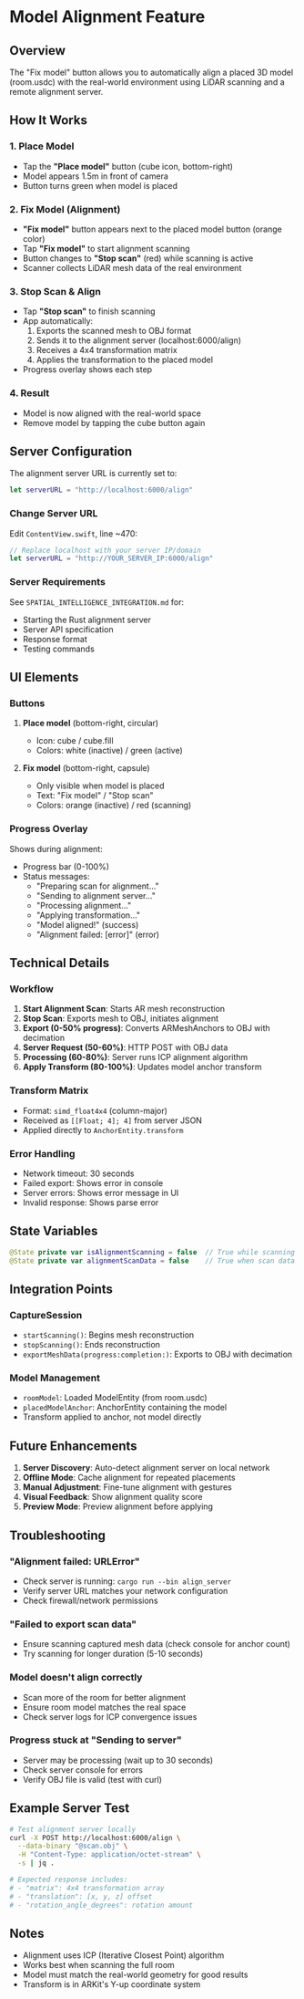 # Model Alignment Feature

## Overview

The "Fix model" button allows you to automatically align a placed 3D model (room.usdc) with the real-world environment using LiDAR scanning and a remote alignment server.

## How It Works

### 1. Place Model
- Tap the **"Place model"** button (cube icon, bottom-right)
- Model appears 1.5m in front of camera
- Button turns green when model is placed

### 2. Fix Model (Alignment)
- **"Fix model"** button appears next to the placed model button (orange color)
- Tap **"Fix model"** to start alignment scanning
- Button changes to **"Stop scan"** (red) while scanning is active
- Scanner collects LiDAR mesh data of the real environment

### 3. Stop Scan & Align
- Tap **"Stop scan"** to finish scanning
- App automatically:
  1. Exports the scanned mesh to OBJ format
  2. Sends it to the alignment server (localhost:6000/align)
  3. Receives a 4x4 transformation matrix
  4. Applies the transformation to the placed model
- Progress overlay shows each step

### 4. Result
- Model is now aligned with the real-world space
- Remove model by tapping the cube button again

## Server Configuration

The alignment server URL is currently set to:
```swift
let serverURL = "http://localhost:6000/align"
```

### Change Server URL

Edit `ContentView.swift`, line ~470:
```swift
// Replace localhost with your server IP/domain
let serverURL = "http://YOUR_SERVER_IP:6000/align"
```

### Server Requirements

See `SPATIAL_INTELLIGENCE_INTEGRATION.md` for:
- Starting the Rust alignment server
- Server API specification
- Response format
- Testing commands

## UI Elements

### Buttons
1. **Place model** (bottom-right, circular)
   - Icon: cube / cube.fill
   - Colors: white (inactive) / green (active)
   
2. **Fix model** (bottom-right, capsule)
   - Only visible when model is placed
   - Text: "Fix model" / "Stop scan"
   - Colors: orange (inactive) / red (scanning)

### Progress Overlay
Shows during alignment:
- Progress bar (0-100%)
- Status messages:
  - "Preparing scan for alignment..."
  - "Sending to alignment server..."
  - "Processing alignment..."
  - "Applying transformation..."
  - "Model aligned!" (success)
  - "Alignment failed: [error]" (error)

## Technical Details

### Workflow
1. **Start Alignment Scan**: Starts AR mesh reconstruction
2. **Stop Scan**: Exports mesh to OBJ, initiates alignment
3. **Export (0-50% progress)**: Converts ARMeshAnchors to OBJ with decimation
4. **Server Request (50-60%)**: HTTP POST with OBJ data
5. **Processing (60-80%)**: Server runs ICP alignment algorithm
6. **Apply Transform (80-100%)**: Updates model anchor transform

### Transform Matrix
- Format: `simd_float4x4` (column-major)
- Received as `[[Float; 4]; 4]` from server JSON
- Applied directly to `AnchorEntity.transform`

### Error Handling
- Network timeout: 30 seconds
- Failed export: Shows error in console
- Server errors: Shows error message in UI
- Invalid response: Shows parse error

## State Variables

```swift
@State private var isAlignmentScanning = false  // True while scanning for alignment
@State private var alignmentScanData = false    // True when scan data ready (unused currently)
```

## Integration Points

### CaptureSession
- `startScanning()`: Begins mesh reconstruction
- `stopScanning()`: Ends reconstruction
- `exportMeshData(progress:completion:)`: Exports to OBJ with decimation

### Model Management
- `roomModel`: Loaded ModelEntity (from room.usdc)
- `placedModelAnchor`: AnchorEntity containing the model
- Transform applied to anchor, not model directly

## Future Enhancements

1. **Server Discovery**: Auto-detect alignment server on local network
2. **Offline Mode**: Cache alignment for repeated placements
3. **Manual Adjustment**: Fine-tune alignment with gestures
4. **Visual Feedback**: Show alignment quality score
5. **Preview Mode**: Preview alignment before applying

## Troubleshooting

### "Alignment failed: URLError"
- Check server is running: `cargo run --bin align_server`
- Verify server URL matches your network configuration
- Check firewall/network permissions

### "Failed to export scan data"
- Ensure scanning captured mesh data (check console for anchor count)
- Try scanning for longer duration (5-10 seconds)

### Model doesn't align correctly
- Scan more of the room for better alignment
- Ensure room model matches the real space
- Check server logs for ICP convergence issues

### Progress stuck at "Sending to server"
- Server may be processing (wait up to 30 seconds)
- Check server console for errors
- Verify OBJ file is valid (test with curl)

## Example Server Test

```bash
# Test alignment server locally
curl -X POST http://localhost:6000/align \
  --data-binary "@scan.obj" \
  -H "Content-Type: application/octet-stream" \
  -s | jq .

# Expected response includes:
# - "matrix": 4x4 transformation array
# - "translation": [x, y, z] offset
# - "rotation_angle_degrees": rotation amount
```

## Notes

- Alignment uses ICP (Iterative Closest Point) algorithm
- Works best when scanning the full room
- Model must match the real-world geometry for good results
- Transform is in ARKit's Y-up coordinate system
